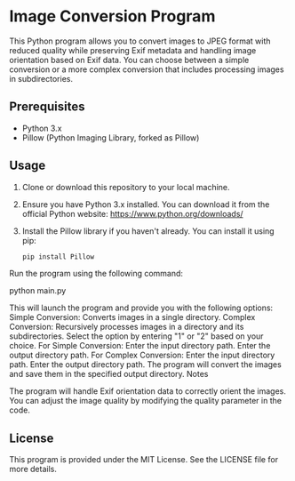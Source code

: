 # Image Conversion Program

This Python program allows you to convert images to JPEG format with reduced quality while preserving Exif metadata and handling image orientation based on Exif data. You can choose between a simple conversion or a more complex conversion that includes processing images in subdirectories.

## Prerequisites

- Python 3.x
- Pillow (Python Imaging Library, forked as Pillow)

## Usage

1. Clone or download this repository to your local machine.

2. Ensure you have Python 3.x installed. You can download it from the official Python website: https://www.python.org/downloads/

3. Install the Pillow library if you haven't already. You can install it using pip:

   ```bash
   pip install Pillow
   
Run the program using the following command:

python main.py

This will launch the program and provide you with the following options:
Simple Conversion: Converts images in a single directory.
Complex Conversion: Recursively processes images in a directory and its subdirectories.
Select the option by entering "1" or "2" based on your choice.
For Simple Conversion:
Enter the input directory path.
Enter the output directory path.
For Complex Conversion:
Enter the input directory path.
Enter the output directory path.
The program will convert the images and save them in the specified output directory.
Notes

The program will handle Exif orientation data to correctly orient the images.
You can adjust the image quality by modifying the quality parameter in the code.

## License

This program is provided under the MIT License. See the LICENSE file for more details.

